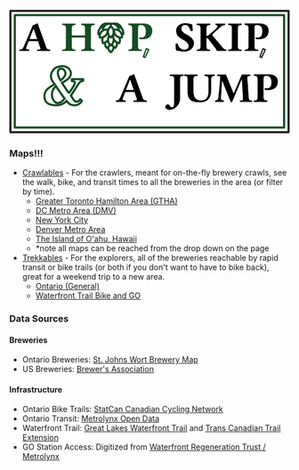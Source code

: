 ![A Hop, Skip, & A Jump](./Graphics/LogoE.png)

### Maps!!!

- [Crawlables](https://crepuscularcremini.github.io/HopSkipJump/Crawlables/crawl.html) - For the crawlers, meant for on-the-fly brewery crawls, see the walk, bike, and transit times to all the breweries in the area (or filter by time).
  - [Greater Toronto Hamilton Area (GTHA)](https://crepuscularcremini.github.io/HopSkipJump/Crawlables/crawl.html?Tor)
  - [DC Metro Area (DMV)](https://crepuscularcremini.github.io/HopSkipJump/Crawlables/crawl.html?DMV)
  - [New York City](https://crepuscularcremini.github.io/HopSkipJump/Crawlables/crawl.html?NY)
  - [Denver Metro Area](https://crepuscularcremini.github.io/HopSkipJump/Crawlables/crawl.html?Den)
  - [The Island of O'ahu, Hawaii](https://crepuscularcremini.github.io/HopSkipJump/Crawlables/crawl.html?Hon)
  - *note all maps can be reached from the drop down on the page
- [Trekkables](https://crepuscularcremini.github.io/HopSkipJump/Trekkables/trek.html) - For the explorers, all of the breweries reachable by rapid transit or bike trails (or both if you don't want to have to bike back), great for a weekend trip to a new area.
  - [Ontario (General)](https://crepuscularcremini.github.io/HopSkipJump/Trekkables/trek.html)
  - [Waterfront Trail Bike and GO](https://crepuscularcremini.github.io/HopSkipJump/Trekkables/bespoke_trek.html?Waterfront)



### Data Sources
#### Breweries
- Ontario Breweries: [St. Johns Wort Brewery Map](https://saintjohnswort.ca/ontario-brewery-map/)
- US Breweries: [Brewer's Association](https://www.brewersassociation.org/directories/breweries/)

#### Infrastructure
- Ontario Bike Trails: [StatCan  Canadian Cycling Network](https://www150.statcan.gc.ca/n1/daily-quotidien/250130/dq250130e-eng.htm)
- Ontario Transit: [Metrolynx Open Data](https://www.metrolinx.com/en/about-us/open-data)
- Waterfront Trail: [Great Lakes Waterfront Trail](https://ridewithgps.com/routes/45375627?lang=en) and [Trans Canadian Trail Extension](https://tctrail.maps.arcgis.com/home/item.html?id=965574a7c2a04240919c87256b6500a4)
- GO Station Access: Digitized from [Waterfront Regeneration Trust / Metrolynx](https://waterfronttrail.org/wp-content/uploads/2017/09/TrailtoGO_Mini_Guide_Feb18.pdf)
